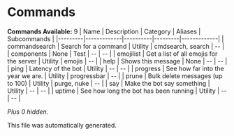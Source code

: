 # Commands
**Commands Available:** 9
| Name    | Description | Category | Aliases | Subcommands |
|---------|-------------|----------|---------|-------------|
| commandsearch | Search for a command | Utility | cmdsearch, search | -- |
| components | None | Test | -- | -- |
| emojilist | Get a list of all emojis for the server | Utility | emojis | -- |
| help | Shows this message | None | -- | -- |
| ping | Latency of the bot | Utility | -- | -- |
| progress | See how far into the year we are. | Utility | progressbar | -- |
| prune | Bulk delete messages (up to 100) | Utility | purge, nuke | -- |
| say | Make the bot say something | Utility | -- | -- |
| uptime | See how long the bot has been running | Utility | -- | -- |

*Plus 0 hidden.*

This file was automatically generated.